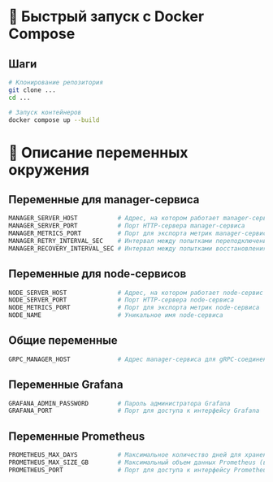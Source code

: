 # 🚀 Быстрый запуск с Docker Compose

## Шаги

```bash
# Клонирование репозитория
git clone ...
cd ...

# Запуск контейнеров
docker compose up --build
```

# 📄 Описание переменных окружения

## Переменные для manager-сервиса
```bash
MANAGER_SERVER_HOST           # Адрес, на котором работает manager-сервис
MANAGER_SERVER_PORT           # Порт HTTP-сервера manager-сервиса
MANAGER_METRICS_PORT          # Порт для экспорта метрик manager-сервиса
MANAGER_RETRY_INTERVAL_SEC    # Интервал между попытками переподключения к node-сервисам (в секундах)
MANAGER_RECOVERY_INTERVAL_SEC # Интервал между попытками восстановления node-сервисов (в секундах)
```

## Переменные для node-сервисов
```bash
NODE_SERVER_HOST              # Адрес, на котором работает node-сервис
NODE_SERVER_PORT              # Порт HTTP-сервера node-сервиса
NODE_METRICS_PORT             # Порт для экспорта метрик node-сервиса
NODE_NAME                     # Уникальное имя node-сервиса
```

## Общие переменные
```bash
GRPC_MANAGER_HOST             # Адрес manager-сервиса для gRPC-соединения
```

## Переменные Grafana
```bash
GRAFANA_ADMIN_PASSWORD        # Пароль администратора Grafana
GRAFANA_PORT                  # Порт для доступа к интерфейсу Grafana
```

## Переменные Prometheus
```bash
PROMETHEUS_MAX_DAYS           # Максимальное количество дней для хранения данных Prometheus
PROMETHEUS_MAX_SIZE_GB        # Максимальный объем данных Prometheus (в ГБ)
PROMETHEUS_PORT               # Порт для доступа к интерфейсу Prometheus
```
